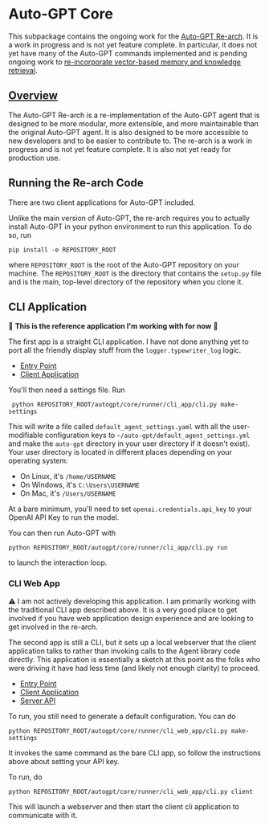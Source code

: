 # Auto-GPT Core

This subpackage contains the ongoing work for the 
[Auto-GPT Re-arch](https://github.com/Significant-Gravitas/Auto-GPT/issues/4770). It is 
a work in progress and is not yet feature complete.  In particular, it does not yet
have many of the Auto-GPT commands implemented and is pending ongoing work to 
[re-incorporate vector-based memory and knowledge retrieval](https://github.com/Significant-Gravitas/Auto-GPT/issues/3536).

## [Overview](ARCHITECTURE_NOTES.md)

The Auto-GPT Re-arch is a re-implementation of the Auto-GPT agent that is designed to be more modular,
more extensible, and more maintainable than the original Auto-GPT agent.  It is also designed to be
more accessible to new developers and to be easier to contribute to. The re-arch is a work in progress
and is not yet feature complete.  It is also not yet ready for production use.

## Running the Re-arch Code

There are two client applications for Auto-GPT included. 

Unlike the main version of Auto-GPT, the re-arch requires you to actually install Auto-GPT in your python 
environment to run this application.  To do so, run

```
pip install -e REPOSITORY_ROOT
```

where `REPOSITORY_ROOT` is the root of the Auto-GPT repository on your machine. The `REPOSITORY_ROOT` 
is the directory that contains the `setup.py` file and is the main, top-level directory of the repository 
when you clone it.

## CLI Application

:star2: **This is the reference application I'm working with for now** :star2: 

The first app is a straight CLI application.  I have not done anything yet to port all the friendly display stuff from the `logger.typewriter_log` logic.  

- [Entry Point](https://github.com/Significant-Gravitas/AutoGPT/blob/master/autogpts/autogpt/autogpt/core/runner/cli_app/cli.py)
- [Client Application](https://github.com/Significant-Gravitas/AutoGPT/blob/master/autogpts/autogpt/autogpt/core/runner/cli_app/main.py)

You'll then need a settings file.  Run

```
 python REPOSITORY_ROOT/autogpt/core/runner/cli_app/cli.py make-settings
 ```

This will write a file called `default_agent_settings.yaml` with all the user-modifiable 
configuration keys to `~/auto-gpt/default_agent_settings.yml` and make the `auto-gpt` directory 
in your user directory if it doesn't exist). Your user directory is located in different places 
depending on your operating system:

- On Linux, it's `/home/USERNAME`
- On Windows, it's `C:\Users\USERNAME`
- On Mac, it's `/Users/USERNAME`

At a bare minimum, you'll need to set `openai.credentials.api_key` to your OpenAI API Key to run 
the model.

You can then run Auto-GPT with 

```
python REPOSITORY_ROOT/autogpt/core/runner/cli_app/cli.py run
```

to launch the interaction loop.

### CLI Web App

:warning: I am not actively developing this application.  I am primarily working with the traditional CLI app
described above.  It is a very good place to get involved if you have web application design experience and are 
looking to get involved in the re-arch.

The second app is still a CLI, but it sets up a local webserver that the client application talks to
rather than invoking calls to the Agent library code directly.  This application is essentially a sketch 
at this point as the folks who were driving it have had less time (and likely not enough clarity) to proceed.

- [Entry Point](https://github.com/Significant-Gravitas/AutoGPT/blob/master/autogpts/autogpt/autogpt/core/runner/cli_web_app/cli.py)
- [Client Application](https://github.com/Significant-Gravitas/AutoGPT/blob/master/autogpts/autogpt/autogpt/core/runner/cli_web_app/client/client.py)
- [Server API](https://github.com/Significant-Gravitas/AutoGPT/blob/master/autogpts/autogpt/autogpt/core/runner/cli_web_app/server/api.py)

To run, you still need to generate a default configuration.  You can do 

```
python REPOSITORY_ROOT/autogpt/core/runner/cli_web_app/cli.py make-settings
```

It invokes the same command as the bare CLI app, so follow the instructions above about setting your API key.

To run, do 

```
python REPOSITORY_ROOT/autogpt/core/runner/cli_web_app/cli.py client
```

This will launch a webserver and then start the client cli application to communicate with it.
